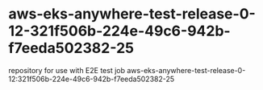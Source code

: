 # aws-eks-anywhere-test-release-0-12-321f506b-224e-49c6-942b-f7eeda502382-25
repository for use with E2E test job aws-eks-anywhere-test-release-0-12:321f506b-224e-49c6-942b-f7eeda502382-25
